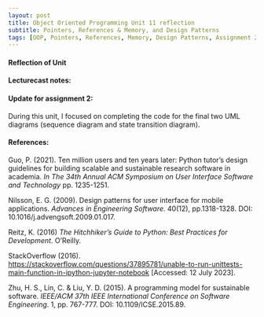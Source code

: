```yaml
---
layout: post
title: Object Oriented Programming Unit 11 reflection
subtitle: Pointers, References & Memory, and Design Patterns
tags: [OOP, Pointers, References, Memory, Design Patterns, Assignment 2, 11]
---
```


#### Reflection of Unit

#### Lecturecast notes:



#### Update for assignment 2:
During this unit, I focused on completing the code for the final two UML diagrams (sequence diagram and state transition diagram).


#### References:
Guo, P. (2021). Ten million users and ten years later: Python tutor’s design guidelines for building scalable and sustainable research software in academia. *In The 34th Annual ACM Symposium on User Interface Software and Technology* pp. 1235-1251.

Nilsson, E. G. (2009). Design patterns for user interface for mobile applications. *Advances in Engineering Software*. 40(12), pp.1318-1328. DOI: 10.1016/j.advengsoft.2009.01.017.

Reitz, K. (2016) *The Hitchhiker’s Guide to Python: Best Practices for Development*. O’Reilly.

StackOverflow (2016). https://stackoverflow.com/questions/37895781/unable-to-run-unittests-main-function-in-ipython-jupyter-notebook [Accessed: 12 July 2023].

Zhu, H. S., Lin, C. & Liu, Y. D. (2015). A programming model for sustainable software. *IEEE/ACM 37th IEEE International Conference on Software Engineering*. 1, pp. 767-777. DOI: 10.1109/ICSE.2015.89.
